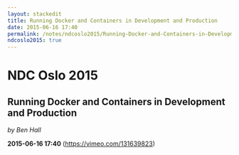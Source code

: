 ```yaml
---
layout: stackedit
title: Running Docker and Containers in Development and Production
date: 2015-06-16 17:40
permalink: /notes/ndcoslo2015/Running-Docker-and-Containers-in-Development-and-Production.html
ndcoslo2015: true
---
```


# NDC Oslo 2015

## Running Docker and Containers in Development and Production
*by Ben Hall*

**2015-06-16 17:40** (https://vimeo.com/131639823)